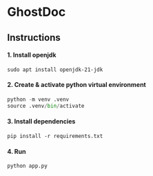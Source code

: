 # GhostDoc

## Instructions

#### 1. Install openjdk
```
sudo apt install openjdk-21-jdk
```

#### 2. Create & activate python virtual environment

```py
python -m venv .venv
source .venv/bin/activate
```

#### 3. Install dependencies

```
pip install -r requirements.txt
```

#### 4. Run
```
python app.py
```
